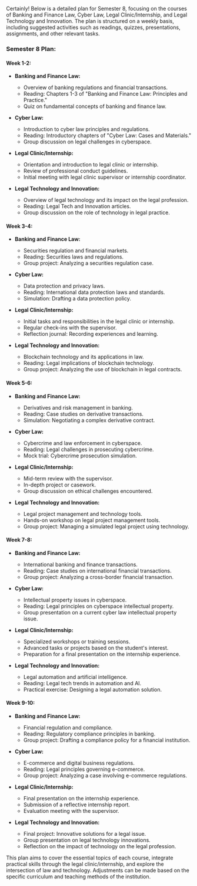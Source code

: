 Certainly! Below is a detailed plan for Semester 8, focusing on the courses of Banking and Finance Law, Cyber Law, Legal Clinic/Internship, and Legal Technology and Innovation. The plan is structured on a weekly basis, including suggested activities such as readings, quizzes, presentations, assignments, and other relevant tasks.

### Semester 8 Plan:

#### Week 1-2:
- **Banking and Finance Law:**
  - Overview of banking regulations and financial transactions.
  - Reading: Chapters 1-3 of "Banking and Finance Law: Principles and Practice."
  - Quiz on fundamental concepts of banking and finance law.

- **Cyber Law:**
  - Introduction to cyber law principles and regulations.
  - Reading: Introductory chapters of "Cyber Law: Cases and Materials."
  - Group discussion on legal challenges in cyberspace.

- **Legal Clinic/Internship:**
  - Orientation and introduction to legal clinic or internship.
  - Review of professional conduct guidelines.
  - Initial meeting with legal clinic supervisor or internship coordinator.

- **Legal Technology and Innovation:**
  - Overview of legal technology and its impact on the legal profession.
  - Reading: Legal Tech and Innovation articles.
  - Group discussion on the role of technology in legal practice.

#### Week 3-4:
- **Banking and Finance Law:**
  - Securities regulation and financial markets.
  - Reading: Securities laws and regulations.
  - Group project: Analyzing a securities regulation case.

- **Cyber Law:**
  - Data protection and privacy laws.
  - Reading: International data protection laws and standards.
  - Simulation: Drafting a data protection policy.

- **Legal Clinic/Internship:**
  - Initial tasks and responsibilities in the legal clinic or internship.
  - Regular check-ins with the supervisor.
  - Reflection journal: Recording experiences and learning.

- **Legal Technology and Innovation:**
  - Blockchain technology and its applications in law.
  - Reading: Legal implications of blockchain technology.
  - Group project: Analyzing the use of blockchain in legal contracts.

#### Week 5-6:
- **Banking and Finance Law:**
  - Derivatives and risk management in banking.
  - Reading: Case studies on derivative transactions.
  - Simulation: Negotiating a complex derivative contract.

- **Cyber Law:**
  - Cybercrime and law enforcement in cyberspace.
  - Reading: Legal challenges in prosecuting cybercrime.
  - Mock trial: Cybercrime prosecution simulation.

- **Legal Clinic/Internship:**
  - Mid-term review with the supervisor.
  - In-depth project or casework.
  - Group discussion on ethical challenges encountered.

- **Legal Technology and Innovation:**
  - Legal project management and technology tools.
  - Hands-on workshop on legal project management tools.
  - Group project: Managing a simulated legal project using technology.

#### Week 7-8:
- **Banking and Finance Law:**
  - International banking and finance transactions.
  - Reading: Case studies on international financial transactions.
  - Group project: Analyzing a cross-border financial transaction.

- **Cyber Law:**
  - Intellectual property issues in cyberspace.
  - Reading: Legal principles on cyberspace intellectual property.
  - Group presentation on a current cyber law intellectual property issue.

- **Legal Clinic/Internship:**
  - Specialized workshops or training sessions.
  - Advanced tasks or projects based on the student's interest.
  - Preparation for a final presentation on the internship experience.

- **Legal Technology and Innovation:**
  - Legal automation and artificial intelligence.
  - Reading: Legal tech trends in automation and AI.
  - Practical exercise: Designing a legal automation solution.

#### Week 9-10:
- **Banking and Finance Law:**
  - Financial regulation and compliance.
  - Reading: Regulatory compliance principles in banking.
  - Group project: Drafting a compliance policy for a financial institution.

- **Cyber Law:**
  - E-commerce and digital business regulations.
  - Reading: Legal principles governing e-commerce.
  - Group project: Analyzing a case involving e-commerce regulations.

- **Legal Clinic/Internship:**
  - Final presentation on the internship experience.
  - Submission of a reflective internship report.
  - Evaluation meeting with the supervisor.

- **Legal Technology and Innovation:**
  - Final project: Innovative solutions for a legal issue.
  - Group presentation on legal technology innovations.
  - Reflection on the impact of technology on the legal profession.

This plan aims to cover the essential topics of each course, integrate practical skills through the legal clinic/internship, and explore the intersection of law and technology. Adjustments can be made based on the specific curriculum and teaching methods of the institution.
